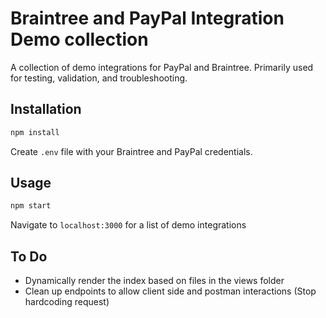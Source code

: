 # Braintree and PayPal Integration Demo collection

A collection of demo integrations for PayPal and Braintree. Primarily used for testing, validation, and troubleshooting.

## Installation

```bash
npm install
```

Create `.env` file with your Braintree and PayPal credentials. 

## Usage

```bash
npm start
```

Navigate to `localhost:3000` for a list of demo integrations

## To Do 

- Dynamically render the index based on files in the views folder
- Clean up endpoints to allow client side and postman interactions (Stop hardcoding request)